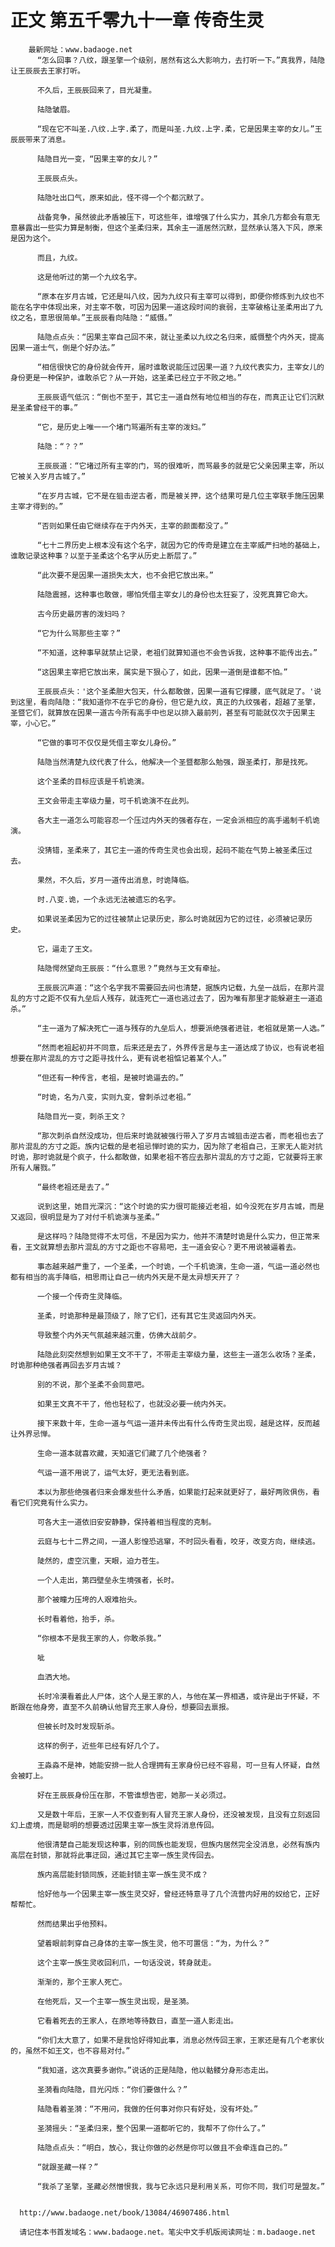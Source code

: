# 正文 第五千零九十一章 传奇生灵
        最新网址：www.badaoge.net
          “怎么回事？八纹，跟圣擎一个级别，居然有这么大影响力，去打听一下。”真我界，陆隐让王辰辰去王家打听。
      
          不久后，王辰辰回来了，目光凝重。
      
          陆隐皱眉。
      
          “现在它不叫圣.八纹.上字.柔了，而是叫圣.九纹.上字.柔，它是因果主宰的女儿。”王辰辰带来了消息。
      
          陆隐目光一变，“因果主宰的女儿？”
      
          王辰辰点头。
      
          陆隐吐出口气，原来如此，怪不得一个个都沉默了。
      
          战备竞争，虽然彼此矛盾被压下，可这些年，谁增强了什么实力，其余几方都会有意无意暴露出一些实力算是制衡，但这个圣柔归来，其余主一道居然沉默，显然承认落入下风，原来是因为这个。
      
          而且，九纹。
      
          这是他听过的第一个九纹名字。
      
          “原本在岁月古城，它还是叫八纹，因为九纹只有主宰可以得到，即便你修炼到九纹也不能在名字中体现出来，对主宰不敬，可因为因果一道这段时间的衰弱，主宰破格让圣柔用出了九纹之名，意思很简单。”王辰辰看向陆隐：“威慑。”
      
          陆隐点点头：“因果主宰自己回不来，就让圣柔以九纹之名归来，威慑整个内外天，提高因果一道士气，倒是个好办法。”
      
          “相信很快它的身份就会传开，届时谁敢说能压过因果一道？九纹代表实力，主宰女儿的身份更是一种保护，谁敢杀它？从一开始，这圣柔已经立于不败之地。”
      
          王辰辰语气低沉：“倒也不至于，其它主一道自然有地位相当的存在，而真正让它们沉默是圣柔曾经干的事。”
      
          “它，是历史上唯一一个堵门骂遍所有主宰的泼妇。”
      
          陆隐：“？？”
      
          王辰辰道：“它堵过所有主宰的门，骂的很难听，而骂最多的就是它父亲因果主宰，所以它被关入岁月古城了。”
      
          “在岁月古城，它不是在狙击逆古者，而是被关押，这个结果可是几位主宰联手施压因果主宰才得到的。”
      
          “否则如果任由它继续存在于内外天，主宰的颜面都没了。”
      
          “七十二界历史上根本没有这个名字，就因为它的传奇是建立在主宰威严扫地的基础上，谁敢记录这种事？以至于圣柔这个名字从历史上断层了。”
      
          “此次要不是因果一道损失太大，也不会把它放出来。”
      
          陆隐震撼，这种事也敢做，哪怕凭借主宰女儿的身份也太狂妄了，没死真算它命大。
      
          古今历史最厉害的泼妇吗？
      
          “它为什么骂那些主宰？”
      
          “不知道，这种事早就禁止记录，老祖们就算知道也不会告诉我，这种事不能传出去。”
      
          “这因果主宰把它放出来，属实是下狠心了，如此，因果一道倒是谁都不怕。”
      
          王辰辰点头：'这个圣柔胆大包天，什么都敢做，因果一道有它撑腰，底气就足了。'说到这里，看向陆隐：“我知道你不在乎它的身份，但它是九纹，真正的九纹强者，超越了圣擎，圣暨它们，就算放在因果一道古今所有高手中也足以排入最前列，甚至有可能就仅次于因果主宰，小心它。”
      
          “它做的事可不仅仅是凭借主宰女儿身份。”
      
          陆隐当然清楚九纹代表了什么，他解决一个圣暨都那么勉强，跟圣柔打，那是找死。
      
          这个圣柔的目标应该是千机诡演。
      
          王文会带走主宰级力量，可千机诡演不在此列。
      
          各大主一道怎么可能容忍一个压过内外天的强者存在，一定会派相应的高手遏制千机诡演。
      
          没猜错，圣柔来了，其它主一道的传奇生灵也会出现，起码不能在气势上被圣柔压过去。
      
          果然，不久后，岁月一道传出消息，时诡降临。
      
          时.八变.诡，一个永远无法被遗忘的名字。
      
          如果说圣柔因为它的过往被禁止记录历史，那么时诡就因为它的过往，必须被记录历史。
      
          它，逼走了王文。
      
          陆隐愕然望向王辰辰：“什么意思？”竟然与王文有牵扯。
      
          王辰辰沉声道：“这个名字我不需要回去问也清楚，据族内记载，九垒一战后，在那片混乱的方寸之距不仅有九垒后人残存，就连死亡一道也逃过去了，因为唯有那里才能躲避主一道追杀。”
      
          “主一道为了解决死亡一道与残存的九垒后人，想要派绝强者进驻，老祖就是第一人选。”
      
          “然而老祖起初并不同意，后来还是去了，外界传言是与主一道达成了协议，也有说老祖想要在那片混乱的方寸之距寻找什么，更有说老祖惦记着某个人。”
      
          “但还有一种传言，老祖，是被时诡逼去的。”
      
          “时诡，名为八变，实则九变，曾刺杀过老祖。”
      
          陆隐目光一变，刺杀王文？
      
          “那次刺杀自然没成功，但后来时诡就被强行带入了岁月古城狙击逆古者，而老祖也去了那片混乱的方寸之距。族内记载的是老祖忌惮时诡的实力，因为除了老祖自己，王家无人能对抗时诡，那时诡就是个疯子，什么都敢做，如果老祖不答应去那片混乱的方寸之距，它就要将王家所有人屠戮。”
      
          “最终老祖还是去了。”
      
          说到这里，她目光深沉：“这个时诡的实力很可能接近老祖，如今没死在岁月古城，而是又返回，很明显是为了对付千机诡演与圣柔。”
      
          是这样吗？陆隐觉得不太可信，不是因为实力，他并不清楚时诡是什么实力，但正常来看，王文就算想去那片混乱的方寸之距也不容易吧，主一道会安心？更不用说被逼着去。
      
          事态越来越严重了，一个圣柔，一个时诡，一个千机诡演，生命一道，气运一道必然也都有相当的高手降临，相思雨让自己一统内外天是不是太异想天开了？
      
          一个接一个传奇生灵降临。
      
          圣柔，时诡那种是最顶级了，除了它们，还有其它生灵返回内外天。
      
          导致整个内外天气氛越来越沉重，仿佛大战前夕。
      
          陆隐此刻突然想到如果王文不干了，不带走主宰级力量，这些主一道怎么收场？圣柔，时诡那种绝强者再回去岁月古城？
      
          别的不说，那个圣柔不会同意吧。
      
          如果王文真不干了，他也轻松了，也就没必要一统内外天。
      
          接下来数十年，生命一道与气运一道并未传出有什么传奇生灵出现，越是这样，反而越让外界忌惮。
      
          生命一道本就喜欢藏，天知道它们藏了几个绝强者？
      
          气运一道不用说了，运气太好，更无法看到底。
      
          本以为那些绝强者归来会爆发些什么矛盾，如果能打起来就更好了，最好两败俱伤，看看它们究竟有什么实力。
      
          可各大主一道依旧安安静静，保持着相当程度的克制。
      
          云庭与七十二界之间，一道人影惶恐逃窜，不时回头看看，咬牙，改变方向，继续逃。
      
          陡然的，虚空沉重，天眼，迫力苍生。
      
          一个人走出，第四壁垒永生境强者，长时。
      
          那个被瞳力压垮的人艰难抬头。
      
          长时看着他，抬手，杀。
      
          “你根本不是我王家的人，你敢杀我。”
      
          呲
      
          血洒大地。
      
          长时冷漠看着此人尸体，这个人是王家的人，与他在某一界相遇，或许是出于怀疑，不断跟在他身旁，直至不久前确认他冒充王家人身份，想要回去禀报。
      
          但被长时及时发现斩杀。
      
          这样的例子，近些年已经有好几个了。
      
          王淼淼不是神，她能安排一批人合理拥有王家身份已经不容易，可一旦有人怀疑，自然会被盯上。
      
          好在王辰辰身份压在那，不管谁想告密，她那一关必须过。
      
          又是数十年后，王家一人不仅查到有人冒充王家人身份，还没被发现，且没有立刻返回幻上虚境，而是聪明的想要透过因果主宰一族生灵将消息传回。
      
          他很清楚自己能发现这种事，别的同族也能发现，但族内居然完全没消息，必然有族内高层在封锁，那就将此事迂回，通过其它主宰一族生灵传回去。
      
          族内高层能封锁同族，还能封锁主宰一族生灵不成？
      
          恰好他与一个因果主宰一族生灵交好，曾经还特意寻了几个流营内好用的奴给它，正好帮帮忙。
      
          然而结果出乎他预料。
      
          望着眼前刺穿自己身体的主宰一族生灵，他不可置信：“为，为什么？”
      
          这个主宰一族生灵收回利爪，一句话没说，转身就走。
      
          渐渐的，那个王家人死亡。
      
          在他死后，又一个主宰一族生灵出现，是圣漪。
      
          它看着死去的王家人，在原地等待数日，直至一道人影走出。
      
          “你们太大意了，如果不是我恰好得知此事，消息必然传回王家，王家还是有几个老家伙的，虽然不如王文，也不容易对付。”
      
          “我知道，这次真要多谢你。”说话的正是陆隐，他以骷髅分身形态走出。
      
          圣漪看向陆隐，目光闪烁：“你们要做什么？”
      
          陆隐看着圣漪：“不用问，我做的任何事对你只有好处，没有坏处。”
      
          圣漪摇头：“圣柔归来，整个因果一道都听它的，我帮不了你什么了。”
      
          陆隐点点头：“明白，放心，我让你做的必然是你可以做且不会牵连自己的。”
      
          “就跟圣藏一样？”
      
          “我杀了圣擎，圣藏必然憎恨我，我与它永远只是利用关系，可你不同，我们可是盟友。”
      
      
      http://www.badaoge.net/book/13084/46907486.html
      
      请记住本书首发域名：www.badaoge.net。笔尖中文手机版阅读网址：m.badaoge.net